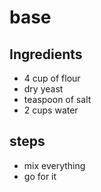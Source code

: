 # base

## Ingredients
- 4 cup of flour
- dry yeast
- teaspoon of salt
- 2 cups water

## steps
- mix everything
- go for it